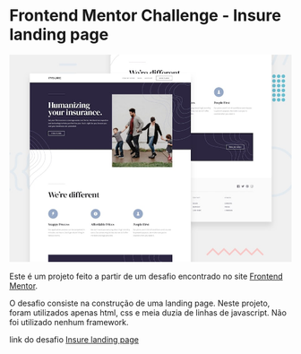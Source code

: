 # Frontend Mentor Challenge - Insure landing page

![Design preview for the Insure landing page coding challenge](./design/desktop-preview.jpg)

Este é um projeto feito a partir de um desafio encontrado no site [Frontend Mentor](https://www.frontendmentor.io).

O desafio consiste na construção de uma landing page. 
Neste projeto, foram utilizados apenas html, css e meia duzia de linhas de javascript. Não foi utilizado nenhum framework.

link do desafio [Insure landing page](https://www.frontendmentor.io/challenges/insure-landing-page-uTU68JV8)
